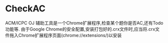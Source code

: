 CheckAC
=======

ACM/ICPC OJ 辅助工具是一个Chrome扩展程序,检查某个题你是否AC,还有Todo功能等.
由于Google Chrome的安全配置,安装打包好的.crx文件时,应当将.crx文件拖入Chrome扩展程序页面(chrome://extensions/)以安装
